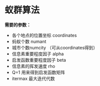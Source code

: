 # 蚁群算法

**需要的参数：**

- 各个地点的位置坐标 coordinates
- 蚂蚁个数 numant 
- 城市个数numcity （可从coordinates得到）
- 信息素重要程度因子 alpha
- 启发函数重要程度因子 beta
- 信息素的挥发速度 rho 
- Q=1 用来得到启发函数矩阵
- itermax 最大迭代代数